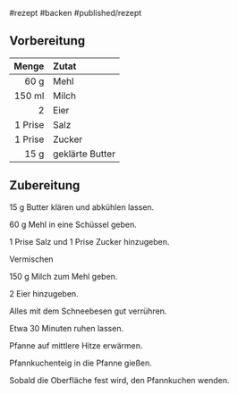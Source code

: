 #rezept #backen #published/rezept  

## Vorbereitung

|   Menge | Zutat           |
| -------:|:--------------- |
|    60 g | Mehl            |
|  150 ml | Milch           |
|       2  | Eier                |
| 1 Prise | Salz            |
| 1 Prise | Zucker          |
|    15 g | geklärte Butter |

## Zubereitung

15 g Butter klären und abkühlen lassen.

60 g Mehl in eine Schüssel geben.

1 Prise Salz und 1 Prise Zucker hinzugeben.

Vermischen

150 g Milch zum Mehl geben.

2 Eier hinzugeben.

Alles mit dem Schneebesen gut verrühren.

Etwa 30 Minuten ruhen lassen.

Pfanne auf mittlere Hitze erwärmen.

Pfannkuchenteig in die Pfanne gießen.

Sobald die Oberfläche fest wird, den Pfannkuchen wenden.



